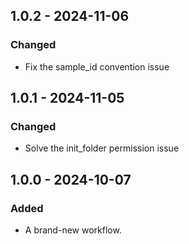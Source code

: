 ## 1.0.2 - 2024-11-06
### Changed
- Fix the sample_id convention issue

## 1.0.1 - 2024-11-05
### Changed
- Solve the init_folder permission issue
  
## 1.0.0 - 2024-10-07
### Added
- A brand-new workflow.
